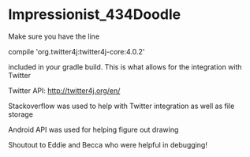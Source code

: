 # Impressionist_434Doodle

Make sure you have the line 

compile 'org.twitter4j:twitter4j-core:4.0.2'

included in your gradle build. This is what allows for the integration with Twitter

Twitter API: http://twitter4j.org/en/

Stackoverflow was used to help with Twitter integration as well as file storage

Android API was used for helping figure out drawing

Shoutout to Eddie and Becca who were helpful in debugging!
